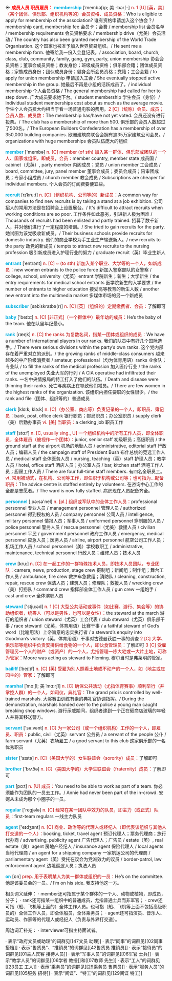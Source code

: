 ☀ <font color="red">**成员人员 职员雇员：**</font>
<font color="sky blue">**membership**</font> [ˈmembəʃɪp; 美 -bərʃ-]
<font color="#c00000">n. 1 [U] [英，美]（某个团体、俱乐部、组织机构等的）会员资格、成员资格：</font>Who is eligible to apply for membership of the association? 谁有资格申请加入这个协会？/ membership card, membership fee 会员卡；会费 / membership list 会员名单 / membership requirements 会员资格要求 / membership drive（尤美）会员活动 / The country has also been granted membership of the World Trade Organisation. 这个国家也被准予加入世界贸易组织。/ He sent me a membership form. 他寄给我一份入会登记表。/ association, board, church, class, club, community, family, gang, gym, party, union membership 协会会员资格；董事会成员资格；教友身份；班级成员资格；俱乐部会籍；团体成员资格；家族成员身份；团伙成员身份；健身会所会员资格；党籍；工会会籍 / to apply for union membership 申请加入工会 / She eventually stopped active membership in the group. 她最后不再是小组的活跃成员了。/ individual membership 个人会员资格 / The general membership had called for her to step down. 广大成员要求她下台。/ student membership 学生会员（身份）/ Individual student memberships cost about as much as the average movie.学生个人会员费大约相当于看一场普通电影的费用。<font color="#c00000">2 [C]（统称）会员、成员；会员人数、成员数：</font>The membership has/have not yet voted. 会员还没有进行投票。/ The club has a membership of more than 500. 俱乐部的会员人数超过了500名。/ The European Builders Confederation has a membership of over 350,000 building companies. 欧洲建筑商联合会拥有逾35万家建筑公司会员。/ organizations with huge memberships 会员队伍庞大的组织

<font color="sky blue">**member**</font> ['membə] 
<font color="#c00000">n. [C] member (of sth) 加入某一群体、俱乐部或团队的一个人、国家或组织，即成员，会员：</font>member country, member state 成员国 / cabinet（尤英）, party member 内阁成员；党员 / union member 工会成员 / board, committee, jury, panel member 董事会成员；委员会成员；陪审团成员；专家小组成员 / church member 教会成员 / Subscriptions are cheaper for individual members. 个人会员的订阅费要便宜些。
           
<font color="sky blue">**recruit**</font> [rɪˈkru:t]
<font color="#c00000">n. [C]（组织机构、公司等的）新成员：</font>A common way for companies to find new recruits is by taking a stand at a job exhibition. 公司招人的常用方法是在招聘会上设置展台。/ It's difficult to attract recruits when working conditions are so poor. 工作条件如此恶劣，引进新人极为困难 / Thousands of recruits had been enlisted and partly trained. 招募了数千新人，并对他们进行了一定程度的培训。/ She tried to gain recruits for the party. 她试图为该党吸收新成员。/ Their business schools provide recruits for domestic industry. 他们的商业学校为手工业生产输送新人。/ new recruits to the party 政党的新成员 / tempts to attract new recruits to the nursing profession 吸引新成员进入护理行业的努力 / graduate recruit（英）毕业生新人
           
<font color="sky blue">**entrant**</font> [ˈentrənt]
<font color="#c00000">n. [C] ~ (to sth) 新加入某个职业、大学等的一个人，如新成员：</font>new women entrants to the police force 新加入警察部队的女警察 / college, school, university（尤英）entrant 学院新生；新生；大学新生 / the entry requirements for medical school entrants 医学院新生的入学要求 / the number of entrants to higher education 接受高等教育的新生人数 / another new entrant into the multimedia market 多煤体市场的另一个新成员

<font color="sky blue">**subscriber**</font> [səbˈskraɪbə(r)]
<font color="#c00000">n. [C] [英]（组织的）定期缴费者、会员：</font>了解即可

<font color="sky blue">**baby**</font> ['beɪbɪ] 
<font color="#c00000">n. [C] [非正式]（一个群体中）最年幼的成员：</font>He’s the baby of the team. 他在队里年纪最小。

<font color="sky blue">**rank**</font> [ræŋk] 
<font color="#c00000">n. [C] the ranks 为复数名词，指某一团体或组织的成员：</font>We have a number of international players in our ranks. 我们的队员中有好几个国际选手。/ There were serious divisions within the party’s own ranks. 这个党内部存在着严重对立的派别。/ the growing ranks of middle-class consumers 越来越多的中产阶级消费者 / amateur, professional（均为体育用语）ranks 业余队；专业队 / to fill the ranks of the medical profession 加入医疗行业 / the ranks of the unemployed 失业大军的行列 / A CIA operative had infiltrated their ranks. 一名中央情报局的特工打入了他们的队伍。/ Death and disease were thinning their ranks. 死亡与疾病正在导致他们减员。/ There are few women in the highest ranks of the organization. 该组织内担任要职的女性很少。/ the rank and file（团体、组织等的）普通成员

<font color="sky blue">**clerk**</font> [klɑːk; klə:k] 
<font color="#c00000">n. [C]（办公室、商店等）负责记录的一个人，即职员、簿记员：</font>bank, post, office clerk 银行职员；邮局职员；办公室职员 / supply clerk（美）后勤办事员 <font color="#c00000">vi. [美] 当职员：</font>a clerking job 职员工作  

<font color="sky blue">**staff**</font> [stɑːf] 
<font color="#c00000">n. [C, usually sing., U] 一个组织机构中的所有工作人员，即全体职员，全体雇员（被视作一个团体）：</font>junior, senior staff 初级职员；高级职员 / the ground staff at the airport 机场的地勤人员 / administrative, editorial staff 行政人员；编辑人员 / the campaign staff of President Bush 布什总统的竞选工作人员 / medical staff 全体医务人员 / nursing, teaching（英）staff 护理人员；教学人员 / hotel, office staff 酒店人员；办公室人员 / bar, kitchen staff 酒吧工作人员；厨房工作人员 / There are four full-time staff members. 有四名全职员工。<font color="#c00000">vt. 常用被动式，在机构、公司等工作，即任职于机构或公司等；也可指为…配备职员：</font>The advice centre is staffed entirely by volunteers. 在咨询中心工作的全都是志愿者。/ The ward is now fully staffed. 病房现在人员配备齐全。

<font color="sky blue">**personnel**</font> [͵pə:sə'nel] 
<font color="#c00000">n. [pl.] 组织或军队中的全体工作人员：</font>professional personnel 专业人员 / management personnel 管理人员 / authorized personnel 得到授权的人员 / company personnel 公司人员 / intelligence, military personnel 情报人员；军事人员 / uniformed personnel 穿制服的人员 / police personnel 警务人员 / rescue personnel（尤美）救援人员 / civilian personnel 平民 / government personnel 政府工作人员 / emergency, medical personnel 应急人员；医务人员 / airline, airport personnel 航空公司工作人员；机场工作人员 / school personnel（美）学校教职工 / administrative, maintenance, technical personnel 行政人员；维修人员；技术人员

<font color="sky blue">**crew**</font> [kru:] 
<font color="#c00000">n. [C] 在一起工作的一群特殊技术人员，即技术人员团队，专业团队：</font>camera, news, production, stage crew 摄制组；新闻组；制作组；舞台工作人员 / ambulance, fire crew 救护车急救组；消防队 / cleaning, construction, repair, rescue crew 保洁人员；建筑人员；修理队；救援人员 / wrecking crew（美）打捞队 / command crew 指挥部全体工作人员 / gun crew 一组炮手 / cast and crew 全体演职人员

<font color="sky blue">**steward**</font> ['stju:əd] 
<font color="#c00000">n. 1 [C] 大型公共活动或事件（如比赛、游行、集会等）的协助组织者，统筹人（可以是男性，也可以是女性）：</font>the steward at the march 游行的组织者 / union steward（尤英）工会代表 / club steward（尤英）俱乐部干事 / race steward（尤英，体育用语）比赛干事 / a faithful steward of God’s word（比喻用法）上帝旨意的忠实执行者 / a steward’s enquiry into Goodman’s victory（英，体育用语）干事对古德曼获胜一事的调查 <font color="#c00000">2 [C] 大学、俱乐部等组织中负责安排供给食物的一个人，即伙食管理员：</font>了解即可 <font color="#c00000">3 [C] 受雇管理另一个人的财产（或资产）的一个人，尤指管理一栋大宅或一大片土地，可称为管家：</font>Moore was acting as steward to Fleming. 穆尔当时是弗莱明的管家。
                      
<font color="sky blue">**bailiff**</font> [ˈbeɪlɪf]
<font color="#c00000">n. [C] [英] 受雇为别人照看土地或不动产的一个人，如（地主或庄园主的）管家：</font>了解即可
 
<font color="sky blue">**marshal**</font> [ˈmɑ:ʃl; 美 ˈmɑ:rʃl]
<font color="#c00000">n. [C] 确保公共活动（尤指体育赛事）顺利举行（并掌控人群）的一个人，如司仪，典礼官：</font>The grand prix is controlled by well-trained marshals. 大奖赛由训练有素的典礼官协调指挥。/ During the demonstration, marshals handed over to the police a young man caught breaking shop windows. 游行示威期间，组织者逮到一个正在砸商店玻璃的年轻人并将其移送警方。

<font color="sky blue">**servant**</font> ['sə:vənt] 
<font color="#c00000">n. [C] 为一家公司（或一个组织机构）工作的一个人，即雇员、职员：</font>public, civil（尤英）servant 公务员 / a servant of the people 公仆 / farm servant（尤英）农场雇工 / a good servant to this club 这家俱乐部的一名优秀职员

<font color="sky blue">**sister**</font> ['sɪstə] 
<font color="#c00000">n. [C]（美国大学的）女生联谊会（sorority）成员：</font>了解即可

<font color="sky blue">**brother**</font> ['brʌðə] 
<font color="#c00000">n. [C]（美国大学的）大学生联谊会（fraternity）成员：</font>了解即可

<font color="sky blue">**part**</font> [pɑːt] 
<font color="#c00000">n. [U] 成员：</font>You need to be able to work as part of a team. 你必须能作为团队的一员去工作。/ Annie had never been part of the in-crowd. 安妮从未成为那个小圈子的一员。

<font color="sky blue">**regular**</font> ['reɡjələ] 
<font color="#c00000">n. [C] 经常在某一团队中效力的队员，即主力（或正式）队员：</font>first-team regulars 一线主力队员

<font color="sky blue">**agent**</font> ['eɪdӡənt] 
<font color="#c00000">n. [C] 商业、政治等的代理人或经纪人（即代表该组织与其他人打交道的一个人）：</font>booking, ticket, travel agent 预订代理人；票务代理商；旅行代办商 / advertising, publicity agent 广告代理人；广告员 / estate（英）, real estate（美）agent 房地产经纪人 / insurance agent 保险代理人 / local agents 当地代理商 / an agent for a shipping company 一家航运公司的代理商 / parliamentary agent（英）受托在议会为党派效力的议员 / border-patrol, law enforcement agent 边境巡逻人员；执法人员

<font color="sky blue">**on**</font> [ɒn] 
<font color="#c00000">prep. 用于表明某人为某一群体或组织的一员：</font>He’s on the committee. 他是该委员会的一员。/ I’m on his side. 我支持他这一方。

相关词义延伸：
· member还可指属于某个群体的一个人、动物或植物，即成员，分子；
· rank还可指某一组织中的普通成员，尤指普通士兵而非军官；
· crew还可指（船、飞机等上面的）全体工作人员。也可指（船、飞机等上面不包括高级职员的）全体工作人员，即全体船员，全体乘务员；
· agent还可指演员、音乐人、运动员、作家等的代理人或经纪人（负责与外界打交道）。

周边词汇补充：
· interviewer可指主持面试者。

· 表示“政府文员或助理”的词群见[[47文员 助理]]
· 表示“同事”的词群见[[02同事 搭档]]
· 表示“售货员”、“推销员”的词群见[[42售货员 推销员]]
· 表示“接待员”的词群见[[01主人宾客 接待人员]]
· 表示“军事人员”的词群见[[06军官 士兵]]
· 表示“教学人员”的词群见[[06学者 教授]]和[[07教师 先生]]
· 表示“工人”的词群见[[23员工 工人]]
· 表示“乘务员”的词群见[[29乘务员 售票员]]
· 表示“服务人员”的词群见[[05服务 招待]]
· 表示“间谍”、“特工”的词群见[[29间谍 特工]]
